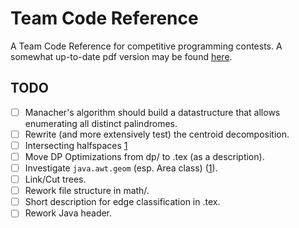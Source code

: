 # Team Code Reference

A Team Code Reference for competitive programming contests. A somewhat up-to-date pdf version may be found [here](http://www.timonknigge.com/competitive-programming/tcr.pdf).

## TODO

- [ ] Manacher's algorithm should build a datastructure that allows enumerating all distinct palindromes.
- [ ] Rewrite (and more extensively test) the centroid decomposition.
- [ ] Intersecting halfspaces [1](http://acm.math.spbu.ru/~kunyavskiy/notebook/)
- [ ] Move DP Optimizations from dp/ to .tex (as a description).
- [ ] Investigate `java.awt.geom` (esp. Area class) ([1](http://web.stanford.edu/~liszt90/acm/notebook.html#file10)).
- [ ] Link/Cut trees.
- [ ] Rework file structure in math/.
- [ ] Short description for edge classification in .tex.
- [ ] Rework Java header.
